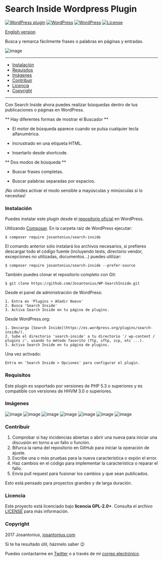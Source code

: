 # Search Inside Wordpress Plugin

[![WordPress plugin](https://img.shields.io/wordpress/plugin/v/search-inside.svg)](https://wordpress.org/plugins/search-inside/) [![WordPress](https://img.shields.io/wordpress/plugin/dt/search-inside.svg)](https://wordpress.org/plugins/search-inside/) [![WordPress](https://img.shields.io/wordpress/v/search-inside.svg)](https://wordpress.org/plugins/search-inside/) [![License](https://poser.pugx.org/josantonius/search-inside/license)](https://packagist.org/packages/josantonius/search-inside/license)

[English version](README.md)

Busca y remarca fácilmente frases o palabras en páginas y entradas.

![image](resources/banner-1544x500.png)

---

- [Instalación](#instalación)
- [Requisitos](#requisitos)
- [Imágenes](#imagenes)
- [Contribuir](#contribuir)
- [Licencia](#licencia)
- [Copyright](#copyright)

---

Con Search Inside ahora puedes realizar búsquedas dentro de tus publicaciones o páginas en WordPress.

** Hay diferentes formas de mostrar el Buscador **

- El motor de búsqueda aparece cuando se pulsa cualquier tecla alfanumérica.

- Incrustrado en una etiqueta HTML.

- Insertarlo desde shortcode.

** Dos modos de búsqueda **

- Buscar frases completas.

- Buscar palabras separadas por espacios.

¡No olvides activar el modo sensible a mayúsculas y minúsculas si lo necesitas!

### Instalación 

Puedes instalar este plugin desde el [repositorio oficial](https://es.wordpress.org/plugins/search-inside/) en WordPress.

Utilizando [Composer](http://getcomposer.org/download/). En la carpeta raíz de WordPress ejecutar:

    $ composer require josantonius/search-inside

El comando anterior sólo instalará los archivos necesarios, si prefieres descargar todo el código fuente (incluyendo tests, directorio vendor, excepciones no utilizadas, documentos...) puedes utilizar:

    $ composer require josantonius/search-inside --prefer-source

También puedes clonar el repositorio completo con Git:

	$ git clone https://github.com/Josantonius/WP-SearchInside.git
	
Desde el panel de administración de WordPress:

	1. Entra en 'Plugins > Añadir Nuevo'
	2. Busca 'Search Inside'
	3. Activa Search Inside en tu página de plugins.

Desde WordPress.org:

	1. Descarga [Search Inside](https://es.wordpress.org/plugins/search-inside/).
	2. Sube el directorio 'search-inside' a tu directorio '/ wp-content / plugins /', usando tu método favorito (ftp, sftp, scp, etc ...).
	3. Activa Search Inside en tu página de plugins.

Una vez activado:

	Entra en 'Search Inside > Opciones' para configurar el plugin.
    
### Requisitos

Este plugin es soportado por versiones de PHP 5.3 o superiores y es compatible con versiones de HHVM 3.0 o superiores.

### Imágenes

![image](resources/screenshot-4.png)
![image](resources/screenshot-5.png)
![image](resources/screenshot-6.png)
![image](resources/screenshot-7.png)
![image](resources/screenshot-8.png)
![image](resources/screenshot-9.png)
![image](resources/screenshot-10.png)

### Contribuir
1. Comprobar si hay incidencias abiertas o abrir una nueva para iniciar una discusión en torno a un fallo o función.
1. Bifurca la rama del repositorio en GitHub para iniciar la operación de ajuste.
1. Escribe una o más pruebas para la nueva característica o expón el error.
1. Haz cambios en el código para implementar la característica o reparar el fallo.
1. Envía pull request para fusionar los cambios y que sean publicados.

Esto está pensado para proyectos grandes y de larga duración.

### Licencia

Este proyecto está licenciado bajo **licencia GPL-2.0+**. Consulta el archivo [LICENSE](LICENSE) para más información.

### Copyright

2017 Josantonius, [josantonius.com](https://josantonius.com/)

Si te ha resultado útil, házmelo saber :wink:

Puedes contactarme en [Twitter](https://twitter.com/Josantonius) o a través de mi [correo electrónico](mailto:hello@josantonius.com).